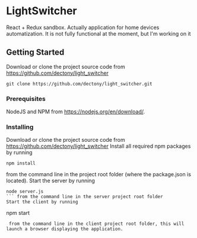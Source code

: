 # LightSwitcher

React + Redux sandbox. Actually application for home devices automatization. It is not fully functional at the moment, but I'm working on it

## Getting Started
Download or clone the project source code from https://github.com/dectony/light_switcher
```
git clone https://github.com/dectony/light_switcher.git
```

### Prerequisites

NodeJS and NPM from https://nodejs.org/en/download/.

### Installing

Download or clone the project source code from https://github.com/dectony/light_switcher
Install all required npm packages by running 
```
npm install
``` 
from the command line in the project root folder (where the package.json is located).
Start the server by running 
```
node server.js
``` from the command line in the server project root folder
Start the client by running 
```
npm start
```
 from the command line in the client project root folder, this will launch a browser displaying the application.

